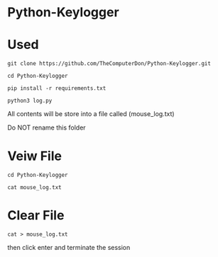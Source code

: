 # Python-Keylogger


# Used

```
git clone https://github.com/TheComputerDon/Python-Keylogger.git
```
```
cd Python-Keylogger
```
```
pip install -r requirements.txt
```
```
python3 log.py
```


All contents will be store into a file called (mouse_log.txt)

Do NOT rename this folder

# Veiw File


```
cd Python-Keylogger
```
```
cat mouse_log.txt
```
# Clear File
```
cat > mouse_log.txt
```
then click enter and terminate the session

